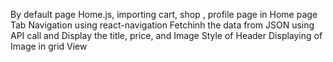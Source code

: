 By default page Home.js,
importing cart, shop , profile page in Home page
Tab Navigation using react-navigation
Fetchinh the data from JSON using API call and
Display the title, price, and Image 
Style of Header 
Displaying of Image in grid View 
